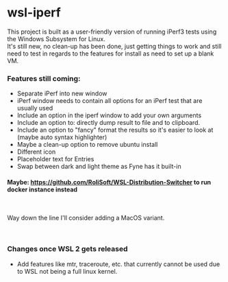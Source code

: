 # wsl-iperf

This project is built as a user-friendly version of running iPerf3 tests using the Windows Subsystem for Linux. <br>
It's still new, no clean-up has been done, just getting things to work and still need to test in regards to the features for install as need to set up a blank VM. <br>

### Features still coming:
* Separate iPerf into new window
* iPerf window needs to contain all options for an iPerf test that are usually used
* Include an option in the iperf window to add your own arguments
* Include an option to: directly dump result to file and to clipboard.
* Include an option to "fancy" format the results so it's easier to look at (maybe auto syntax highlighter)
* Maybe a clean-up option to remove ubuntu install
* Different icon
* Placeholder text for Entries
* Swap between dark and light theme as Fyne has it built-in

#### Maybe: https://github.com/RoliSoft/WSL-Distribution-Switcher to run docker instance instead
<br>

Way down the line I'll consider adding a MacOS variant. 

<br>

### Changes once WSL 2 gets released
* Add features like mtr, traceroute, etc. that currently cannot be used due to WSL not being a full linux kernel. 
